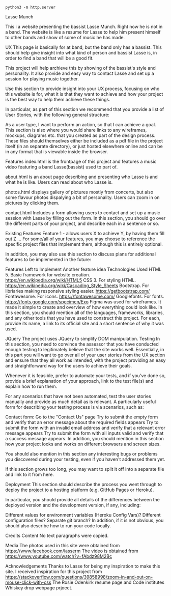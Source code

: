 `python3 -m http.server`

Lasse Munch

This i a website presenting the bassist Lasse Munch. Right now he is not in a band.
The website is like a resume for Lasse to help him present himself to other bands and show of some of music he has made.

UX
This page is basically for at band, but the band only has a bassist. This should help give insight into what kind of person and bassist Lasse is, in order to find a band that will be a good fit.

This project will help archieve this by showing of the bassist's style and personality. It also provide and easy way to contact Lasse and set up a session for playing music together.


Use this section to provide insight into your UX process, focusing on who this website is for, what it is that they want to achieve and how your project is the best way to help them achieve these things.

In particular, as part of this section we recommend that you provide a list of User Stories, with the following general structure:

As a user type, I want to perform an action, so that I can achieve a goal.
This section is also where you would share links to any wireframes, mockups, diagrams etc. that you created as part of the design process. These files should themselves either be included as a pdf file in the project itself (in an separate directory), or just hosted elsewhere online and can be in any format that is viewable inside the browser.

Features
index.html is the frontpage of this project and features a music video featuring a band Lasse(bassist) used to part of. 

about.html is an about page describing and presenting who Lasse is and what he is like.
Users can read about who Lasse is.

photos.html displays gallery of pictures mostly from concerts, but also some flavour photos dispalying a bit of personality.
Users can zoom in on pictures by clicking them. 

contact.html Includes a form allowing users to contact and set up a music session with Lasse by filling out the form.
In this section, you should go over the different parts of your project, and describe each in a sentence or so. 

Existing Features
Feature 1 - allows users X to achieve Y, by having them fill out Z
...
For some/all of your features, you may choose to reference the specific project files that implement them, although this is entirely optional.

In addition, you may also use this section to discuss plans for additional features to be implemented in the future:

Features Left to Implement
Another feature idea
Technologies Used
HTML 5. Basic framework for website creation. https://en.wikipedia.org/wiki/HTML5
CSS 3. For styling HTML. https://en.wikipedia.org/wiki/Cascading_Style_Sheets
Bootstrap. For libriaries making responsive styling easier. https://getbootstrap.com/
Fontawesome. For icons. https://fontawesome.com/
Googlefonts. For fonts. https://fonts.google.com/specimen/Exo
Figma was used for wireframes. It made it simple to create and overview of how everything could look like.
In this section, you should mention all of the languages, frameworks, libraries, and any other tools that you have used to construct this project. For each, provide its name, a link to its official site and a short sentence of why it was used.

JQuery
The project uses JQuery to simplify DOM manipulation.
Testing
In this section, you need to convince the assessor that you have conducted enough testing to legitimately believe that the site works well. Essentially, in this part you will want to go over all of your user stories from the UX section and ensure that they all work as intended, with the project providing an easy and straightforward way for the users to achieve their goals.

Whenever it is feasible, prefer to automate your tests, and if you've done so, provide a brief explanation of your approach, link to the test file(s) and explain how to run them.

For any scenarios that have not been automated, test the user stories manually and provide as much detail as is relevant. A particularly useful form for describing your testing process is via scenarios, such as:

Contact form:
Go to the "Contact Us" page
Try to submit the empty form and verify that an error message about the required fields appears
Try to submit the form with an invalid email address and verify that a relevant error message appears
Try to submit the form with all inputs valid and verify that a success message appears.
In addition, you should mention in this section how your project looks and works on different browsers and screen sizes.

You should also mention in this section any interesting bugs or problems you discovered during your testing, even if you haven't addressed them yet.

If this section grows too long, you may want to split it off into a separate file and link to it from here.

Deployment
This section should describe the process you went through to deploy the project to a hosting platform (e.g. GitHub Pages or Heroku).

In particular, you should provide all details of the differences between the deployed version and the development version, if any, including:

Different values for environment variables (Heroku Config Vars)?
Different configuration files?
Separate git branch?
In addition, if it is not obvious, you should also describe how to run your code locally.

Credits
Content
No text paragraphs were copied.

Media
The photos used in this site were obtained from https://www.facebook.com/lasserm
The video is obtained from https://www.youtube.com/watch?v=fAbdz98M2Bc

Acknowledgements
Thanks to Lasse for being my inspiration to make this site.
I received inspiration for this project from https://stackoverflow.com/questions/39858998/zoom-in-and-out-on-mouse-click-with-css
The Rosie Odenkirk resume page and Code institutes Whiskey drop webpage prjoect. 
